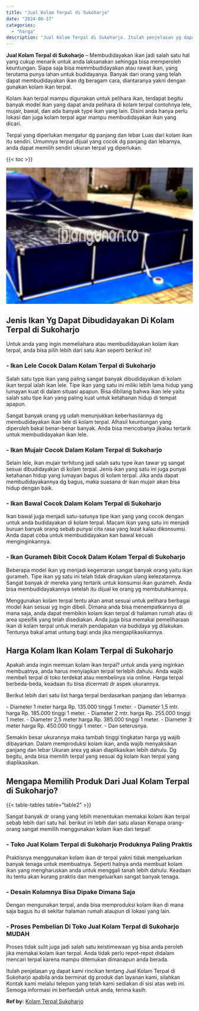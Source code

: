 ```yaml
---
title: "Jual Kolam Terpal di Sukoharjo"
date: "2024-08-17"
categories: 
  - "harga"
description: "Jual Kolam Terpal di Sukoharjo. Itulah penjelasan yg dapat kami rincikan tentang Jual Kolam Terpal di Sukoharjo apabila anda berminat dg produk dan layanan k..."
---
```


**Jual Kolam Terpal di Sukoharjo** – Membudidayakan ikan jadi salah satu hal yang cukup menarik untuk anda laksanakan sehingga bisa memperoleh keuntungan. Siapa saja bisa memmbudidayakan atau rawat ikan, yang terutama punya lahan untuk budidayanya. Banyak dari orang yang telah dapat membudidayakan ikan dg beragam cara, diantaranya yakni dengan gunakan kolam ikan terpal.

Kolam ikan terpal mampu digunakan untuk pelihara ikan, terdapat begitu banyak model ikan yang dapat anda pelihara di kolam terpal contohnya lele, mujair, bawal, dan ada banyak type ikan yang lain. Disini anda hanya perlu lokasi dan juga kolam terpal agar mampu membudidayakan ikan yang dicari.

Terpal yang diperlukan mengatur dg panjang dan lebar Luas dari kolam ikan itu sendiri. Umumnya terpal dijual yang cocok dg panjang dan lebarnya, anda dapat memilih sendiri ukuran terpal yg diperlukan.

{{< toc >}}

![Jual Kolam Terpal di Sukoharjo](/images/jual-kolam-terpal-48.png)

## Jenis Ikan Yg Dapat Dibudidayakan Di Kolam Terpal di Sukoharjo

Untuk anda yang ingin memeliahara atau membudidayakan kolam ikan terpal, anda bisa pilih lebih dari satu ikan seperti berikut ini!

### \- Ikan Lele Cocok Dalam Kolam Terpal di Sukoharjo

Salah satu type ikan yang paling sangat banyak dibudidayakan di kolam ikan terpal ialah ikan lele. Tipe ikan yang satu ini miliki lebih lama hidup yang lumayan kuat di dalam situasi apapun. Bisa dibilang bahwa ikan lele yaitu salah satu tipe ikan yang paling kuat untuk ketahanan hidup di tempat apapun.

Sangat banyak orang yg udah menunjukkan keberhasilannya dg membudidayakan ikan lele di kolam terpal. Alhasil keuntungan yang diperoleh bakal benar-benar banyak. Anda bisa mencobanya jikalau tertarik untuk membudidayakan ikan lele.

### \- Ikan Mujair Cocok Dalam Kolam Terpal di Sukoharjo

Selain lele, ikan mujair terhitung jadi salah satu type ikan tawar yg sangat sesuai dibudidayakan di kolam terpal. Jenis ikan yang satu ini juga punyai ketahanan hidup yang lumayan bagus di kolam terpal. Jika anda dapat membudidayakannya dg bagus, maka suasana dr ikan mujair akan bisa hidup dengan baik.

### \- Ikan Bawal Cocok Dalam Kolam Terpal di Sukoharjo

Ikan bawal juga menjadi satu-satunya tipe ikan yang yang cocok dengan untuk anda budidayakan di kolam terpal. Macam ikan yang satu ini menjadi buruan banyak orang sebab punyai cita rasa yang lezat kalau dikonsumsi. Anda dapat coba untuk membudidayakan kan bawal kecuali menginginkannya.

### \- Ikan Gurameh Bibit Cocok Dalam Kolam Terpal di Sukoharjo

Beberapa model ikan yg menjadi kegemaran sangat banyak orang yaitu ikan gurameh. Tipe ikan yg satu ini telah tidak diragukan ulang kelezatannya. Sangat banyak dr mereka yang tertarik untuk konsumsi ikan gurameh. Anda bisa membudidayakannya setelah itu dijual ke orang yg membutuhkannya.

Menggunakan kolam terpal tentu akan amat sesuai untuk pelihara berbagai model ikan sesuai yg ingin dibeli. Dimana anda bisa menempatkannya di mana saja, anda dapat membikin kolam ikan terpal di halaman rumah atau di area spesifik yang telah disediakan. Anda juga bisa memakai pemeliharaan ikan di kolam terpal untuk meraih pendapatan via budidaya yg dilakukan. Tentunya bakal amat untung bagi anda jika mengaplikasikannya.

## Harga Kolam Ikan Kolam Terpal di Sukoharjo

Apakah anda ingin memsan kolam ikan terpal? untuk anda yang inginkan membuatnya, anda harus menyiapkan terpal terlebih dahulu. Anda wajib membeli terpal di toko terdekat atau membelinya via online. Harga terpal berbeda-beda, keadaan itu bisa dicermati dr aspek ukurannya.

Berikut lebih dari satu list harga terpal berdasarkan panjang dan lebarnya:

\- Diameter 1 meter harga Rp. 135.000 tinggi 1 meter. - Diameter 1,5 mtr. harga Rp. 185.000 tinggi 1 meter. - Diameter 2 mtr. harga Rp. 255.000 tinggi 1 meter. - Diameter 2,5 meter harga Rp. 385.000 tinggi 1 meter. - Diameter 3 meter harga Rp. 450.000 tinggi 1 meter. - Dan seterusnya.

Semakin besar ukurannya maka tambah tinggi tingkatan harga yg wajib dibayarkan. Dalam memproduksi kolam ikan, anda wajib menyaksikan panjang dan lebar Ukuran area yg akan diaplikasikan lebih dahulu. Dg begitu, anda bisa memilih terpal yang sesuai dg kolam ikan terpal yang diaplikasikan.

## Mengapa Memilih Produk Dari Jual Kolam Terpal di Sukoharjo?

{{< table-tables table="table2" >}}

Sangat banyak dr orang yang lebih menentukan memakai kolam ikan terpal sebab lebih dari satu hal. berikut ini lebih dari satu alasan Kenapa orang-orang sangat memilih menggunakan kolam ikan dari terpal!

### \- Toko Jual Kolam Terpal di Sukoharjo Produknya Paling Praktis

Praktisnya menggunakan kolam ikan dr terpal yakni tidak mengeluarkan banyak tenaga untuk membuatnya. Seperti halnya anda membuat kolam ikan yang mengharuskan anda untuk menggali tanah lebih dahulu. Keadaan itu tentu akan kurang praktis dan mengeluarkan sangat banyak tenaga.

### \- Desain Kolamnya Bisa Dipake Dimana Saja

Dengan mengunakan terpal, anda bisa memproduksi kolam ikan di mana saja bagus itu di sekitar halaman rumah ataupun di lokasi yang lain.

### \- Proses Pembelian Di Toko Jual Kolam Terpal di Sukoharjo MUDAH

Proses tidak sulit juga jadi salah satu keistimewaan yg bisa anda peroleh jika memakai kolam ikan terpal. Anda tidak perlu repot-repot didalam mencari terpal karena mampu ditemukan dimanapun anda berada.

Itulah penjelasan yg dapat kami rincikan tentang Jual Kolam Terpal di Sukoharjo apabila anda berminat dg produk dan layanan kami, silahkan Kontak kami melalui telepon yang telah kami sediakan di sisi atas web ini. Semoga informasi ini berfaedah untuk anda, terima kasih.

**Ref by:** [Kolam Terpal Sukoharjo](https://id.wikipedia.org/wiki/Kolam)
